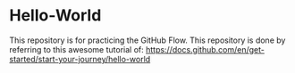 # Hello-World
This repository is for practicing the GitHub Flow. 
This repository is done by referring to this awesome tutorial of: https://docs.github.com/en/get-started/start-your-journey/hello-world
